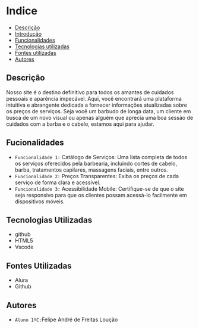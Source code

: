 # Indice 
* [Descrição](#descrição)
* [Introdução](#introdução)
* [Funcionalidades](#funcionalidades)
* [Tecnologias utilizadas](#tecnologias-utilizadas)
* [Fontes utilizadas](#fontes-utilizadas)
* [Autores](#autores)

## Descrição
Nosso site é o destino definitivo para todos os amantes de cuidados pessoais e aparência impecável. Aqui, você encontrará uma plataforma intuitiva e abrangente dedicada a fornecer informações atualizadas sobre os preços de serviços. Seja você um barbudo de longa data, um cliente em busca de um novo visual ou apenas alguém que aprecia uma boa sessão de cuidados com a barba e o cabelo, estamos aqui para ajudar.
 
## Fucionalidades
* ``Funcionalidade 1:`` Catálogo de Serviços: Uma lista completa de todos os serviços oferecidos pela barbearia, incluindo cortes de cabelo, barba, tratamentos capilares, massagens faciais, entre outros.
* ``Funcionalidade 2:`` Preços Transparentes: Exiba os preços de cada serviço de forma clara e acessível. 
* ``Funcionalidade 3:`` Acessibilidade Mobile: Certifique-se de que o site seja responsivo para que os clientes possam acessá-lo facilmente em dispositivos móveis.
## Tecnologias Utilizadas
* github
* HTML5
* Vscode
## Fontes Utilizadas
* Alura
* Github

## Autores
* ``Aluno 1ºC:``Felipe André de Freitas Loução